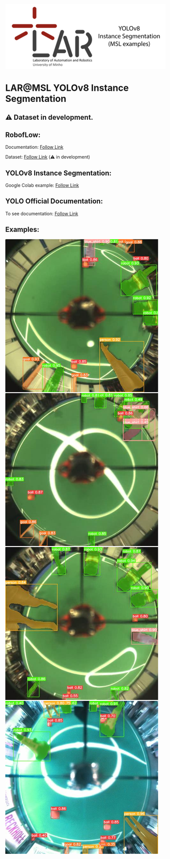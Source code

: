 ![LAR](https://github.com/josecomartins/OmniVision/blob/main/Yolo/LAR_logo_dark_v2.1_BANNER.png)
# LAR@MSL YOLOv8 Instance Segmentation
## ⚠️ Dataset in development.

## RobofLow:
Documentation: [Follow Link](https://docs.roboflow.com/)

Dataset: [Follow Link](https://universe.roboflow.com/omnidatasetsegmentation/msl-omnidirecional-lar-uminho/dataset/14)  (⚠️ in development)

## YOLOv8 Instance Segmentation:
Google Colab example: [Follow Link](https://colab.research.google.com/gist/josecomartins/8091faa58b21a951b12658f64687b8e6/msl_yolov8.ipynb)

## YOLO Official Documentation:
To see documentation: [Follow Link](https://docs.ultralytics.com/)


## Examples:
![Example1](https://github.com/josecomartins/OmniVision/blob/main/Yolo/example2.jpg)
![Example2](https://github.com/josecomartins/OmniVision/blob/main/Yolo/example3.jpg)
![Example3](https://github.com/josecomartins/OmniVision/blob/main/Yolo/example4.jpg)
![Example4](https://github.com/josecomartins/OmniVision/blob/main/Yolo/example5.jpg)

